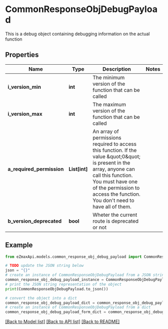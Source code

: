 # CommonResponseObjDebugPayload

This is a debug object containing debugging information on the actual function

## Properties

Name | Type | Description | Notes
------------ | ------------- | ------------- | -------------
**i_version_min** | **int** | The minimum version of the function that can be called | 
**i_version_max** | **int** | The maximum version of the function that can be called | 
**a_required_permission** | **List[int]** | An array of permissions required to access this function.  If the value \&quot;0\&quot; is present in the array, anyone can call this function.  You must have one of the permission to access the function. You don&#39;t need to have all of them. | 
**b_version_deprecated** | **bool** | Wheter the current route is deprecated or not | 

## Example

```python
from eZmaxApi.models.common_response_obj_debug_payload import CommonResponseObjDebugPayload

# TODO update the JSON string below
json = "{}"
# create an instance of CommonResponseObjDebugPayload from a JSON string
common_response_obj_debug_payload_instance = CommonResponseObjDebugPayload.from_json(json)
# print the JSON string representation of the object
print(CommonResponseObjDebugPayload.to_json())

# convert the object into a dict
common_response_obj_debug_payload_dict = common_response_obj_debug_payload_instance.to_dict()
# create an instance of CommonResponseObjDebugPayload from a dict
common_response_obj_debug_payload_form_dict = common_response_obj_debug_payload.from_dict(common_response_obj_debug_payload_dict)
```
[[Back to Model list]](../README.md#documentation-for-models) [[Back to API list]](../README.md#documentation-for-api-endpoints) [[Back to README]](../README.md)


